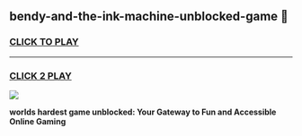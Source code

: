 
## bendy-and-the-ink-machine-unblocked-game 👋
<h3>
<a href="https://premium.freeplayer.one?title=bendy-and-the-ink-machine-unblocked-game&ref=14F">CLICK TO PLAY</a></h3>
<hr>

<h3>
<a href="https://premium.freeplayer.one?title=bendy-and-the-ink-machine-unblocked-game&ref=14F">CLICK 2 PLAY</a>
  
</h3>

<a href="https://premium.freeplayer.one?title=bendy-and-the-ink-machine-unblocked-game&ref=12F/"><img src="https://clearcache.store/games.png"></a>


**worlds hardest game unblocked: Your Gateway to Fun and Accessible Online Gaming**
